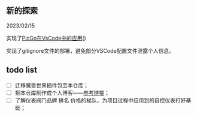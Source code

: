 ## 新的探索

2023/02/15

实现了[PicGo在VsCode中的应用]()()

实现了gitignore文件的部署，避免部分VSCode配置文件泄露个人信息。

## todo list

* [ ] 迁移魔兽世界插件包至本仓库；
* [ ] 把本仓库制作成个人博客——[参考链接](https://zhuanlan.zhihu.com/p/26625249/)；
* [ ] 了解仪表阀门品牌 排名 价格的梯队，为项目过程中应用到的自控仪表打好基础；
